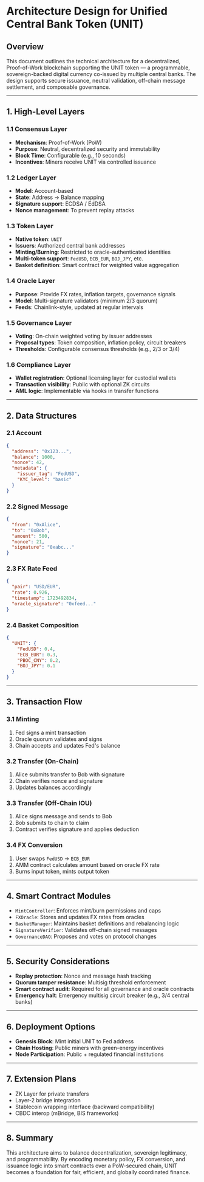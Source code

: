 # Architecture Design for Unified Central Bank Token (UNIT)

## Overview

This document outlines the technical architecture for a decentralized, Proof-of-Work blockchain supporting the UNIT token — a programmable, sovereign-backed digital currency co-issued by multiple central banks. The design supports secure issuance, neutral validation, off-chain message settlement, and composable governance.

---

## 1. High-Level Layers

### 1.1 Consensus Layer

* **Mechanism**: Proof-of-Work (PoW)
* **Purpose**: Neutral, decentralized security and immutability
* **Block Time**: Configurable (e.g., 10 seconds)
* **Incentives**: Miners receive UNIT via controlled issuance

### 1.2 Ledger Layer

* **Model**: Account-based
* **State**: Address → Balance mapping
* **Signature support**: ECDSA / EdDSA
* **Nonce management**: To prevent replay attacks

### 1.3 Token Layer

* **Native token**: `UNIT`
* **Issuers**: Authorized central bank addresses
* **Minting/Burning**: Restricted to oracle-authenticated identities
* **Multi-token support**: `FedUSD`, `ECB_EUR`, `BOJ_JPY`, etc.
* **Basket definition**: Smart contract for weighted value aggregation

### 1.4 Oracle Layer

* **Purpose**: Provide FX rates, inflation targets, governance signals
* **Model**: Multi-signature validators (minimum 2/3 quorum)
* **Feeds**: Chainlink-style, updated at regular intervals

### 1.5 Governance Layer

* **Voting**: On-chain weighted voting by issuer addresses
* **Proposal types**: Token composition, inflation policy, circuit breakers
* **Thresholds**: Configurable consensus thresholds (e.g., 2/3 or 3/4)

### 1.6 Compliance Layer

* **Wallet registration**: Optional licensing layer for custodial wallets
* **Transaction visibility**: Public with optional ZK circuits
* **AML logic**: Implementable via hooks in transfer functions

---

## 2. Data Structures

### 2.1 Account

```json
{
  "address": "0x123...",
  "balance": 1000,
  "nonce": 42,
  "metadata": {
    "issuer_tag": "FedUSD",
    "KYC_level": "basic"
  }
}
```

### 2.2 Signed Message

```json
{
  "from": "0xAlice",
  "to": "0xBob",
  "amount": 500,
  "nonce": 21,
  "signature": "0xabc..."
}
```

### 2.3 FX Rate Feed

```json
{
  "pair": "USD/EUR",
  "rate": 0.926,
  "timestamp": 1723492834,
  "oracle_signature": "0xfeed..."
}
```

### 2.4 Basket Composition

```json
{
  "UNIT": {
    "FedUSD": 0.4,
    "ECB_EUR": 0.3,
    "PBOC_CNY": 0.2,
    "BOJ_JPY": 0.1
  }
}
```

---

## 3. Transaction Flow

### 3.1 Minting

1. Fed signs a mint transaction
2. Oracle quorum validates and signs
3. Chain accepts and updates Fed's balance

### 3.2 Transfer (On-Chain)

1. Alice submits transfer to Bob with signature
2. Chain verifies nonce and signature
3. Updates balances accordingly

### 3.3 Transfer (Off-Chain IOU)

1. Alice signs message and sends to Bob
2. Bob submits to chain to claim
3. Contract verifies signature and applies deduction

### 3.4 FX Conversion

1. User swaps `FedUSD` → `ECB_EUR`
2. AMM contract calculates amount based on oracle FX rate
3. Burns input token, mints output token

---

## 4. Smart Contract Modules

* `MintController`: Enforces mint/burn permissions and caps
* `FXOracle`: Stores and updates FX rates from oracles
* `BasketManager`: Maintains basket definitions and rebalancing logic
* `SignatureVerifier`: Validates off-chain signed messages
* `GovernanceDAO`: Proposes and votes on protocol changes

---

## 5. Security Considerations

* **Replay protection**: Nonce and message hash tracking
* **Quorum tamper resistance**: Multisig threshold enforcement
* **Smart contract audit**: Required for all governance and oracle contracts
* **Emergency halt**: Emergency multisig circuit breaker (e.g., 3/4 central banks)

---

## 6. Deployment Options

* **Genesis Block**: Mint initial UNIT to Fed address
* **Chain Hosting**: Public miners with green-energy incentives
* **Node Participation**: Public + regulated financial institutions

---

## 7. Extension Plans

* ZK Layer for private transfers
* Layer-2 bridge integration
* Stablecoin wrapping interface (backward compatibility)
* CBDC interop (mBridge, BIS frameworks)

---

## 8. Summary

This architecture aims to balance decentralization, sovereign legitimacy, and programmability. By encoding monetary policy, FX conversion, and issuance logic into smart contracts over a PoW-secured chain, UNIT becomes a foundation for fair, efficient, and globally coordinated finance.
 